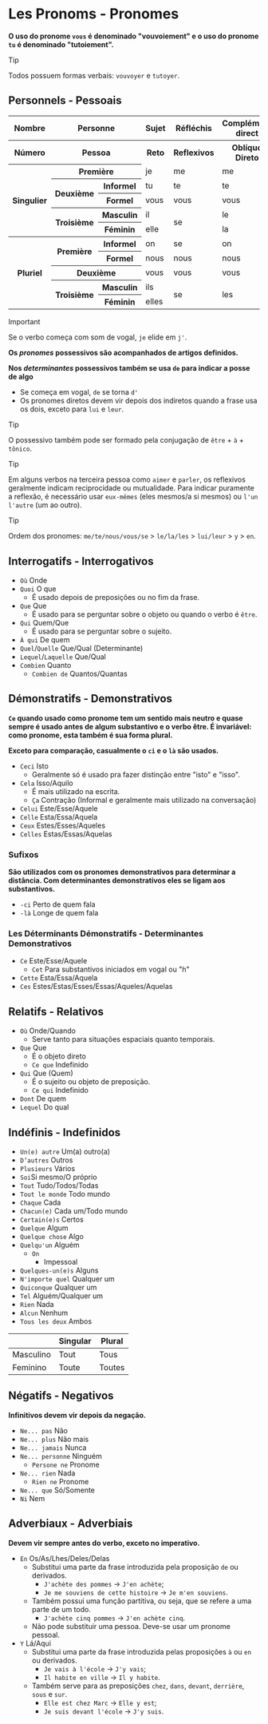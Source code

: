 # Les Pronoms - Pronomes

**O uso do pronome `vous` é denominado "vouvoiement" e o uso do pronome `tu` é denominado "tutoiement".**

> [!TIP]
> Todos possuem formas verbais: `vouvoyer` e `tutoyer`.

## Personnels - Pessoais

<table>
    <thead>
        <tr>
            <th>Nombre</th>
            <th colspan="2">Personne</th>
            <th>Sujet</th>
            <th>Réfléchis</th>
            <th>Complément direct</th>
            <th>Complément Indirect</th>
            <th>Tonique</th>
            <th>Déterminants Possessifs</th>
            <th>Possessifs</th>
        </tr>
    </thead>
    <tr>
        <th>Número</th>
        <th colspan="2">Pessoa</th>
        <th>Reto</th>
        <th>Reflexivos</th>
        <th>Oblíquo Direto</th>
        <th>Oblíquo Indireto</th>
        <th>Tônicos ou disjuntivos</th>
        <th>Determinantes Possessivos</th>
        <th>Possessivos</th>
    </tr>
    <tr>
        <th rowspan="5">Singulier</th>
        <th colspan="2">Première</th>
        <td>je</td>
        <td>me</td>
        <td>me</td>
        <td>me</td>
        <td>moi</td>
        <td>mon/ma/mes</td>
        <td>mien/mienne</td>
    </tr>
    <tr>
        <th rowspan="2">Deuxième</th>
        <th>Informel</th>
        <td>tu</td>
        <td>te</td>
        <td>te</td>
        <td>te</td>
        <td>toi</td>
        <td>ton/ta/tes</td>
        <td>tien/tienne</td>
    </tr>
    <tr>
        <th>Formel</th>
        <td>vous</td>
        <td>vous</td>
        <td>vous</td>
        <td>vous</td>
        <td>vous</td>
        <td>votre/vos</td>
        <td>vôtre</td>
    </tr>
    <tr>
        <th rowspan="2">Troisième</th>
        <th>Masculin</th>
        <td>il</td>
        <td rowspan="2">se</td>
        <td>le</td>
        <td rowspan="2">lui</td>
        <td>lui</td>
        <td rowspan="2">son/sa/ses</td>
        <td rowspan="2">sien/sienne</td>
    </tr>
    <tr>
        <th>Féminin</th>
        <td>elle</td>
        <td>la</td>
        <td>elle</td>
    </tr>
    <tr>
        <th rowspan="5">Pluriel</th>
        <th rowspan="2">Première</th>
        <th>Informel</th>
        <td>on</td>
        <td>se</td>
        <td>on</td>
        <td colspan="4"></td>
    </tr>
    <tr>
        <th>Formel</th>
        <td>nous</td>
        <td>nous</td>
        <td>nous</td>
        <td>nous</td>
        <td>nous</td>
        <td>notre/nos</td>
        <td>nôtre</td>
    </tr>
    <tr>
        <th colspan="2">Deuxième</th>
        <td>vous</td>
        <td>vous</td>
        <td>vous</td>
        <td>vous</td>
        <td>vous</td>
        <td>votre/vos</td>
        <td>vôtre</td>
    </tr>
    <tr>
        <th rowspan="2">Troisième</th>
        <th>Masculin</th>
        <td>ils</td>
        <td rowspan="2">se</td>
        <td rowspan="2">les</td>
        <td rowspan="2">leur</td>
        <td>eux</td>
        <td rowspan="2">leur/leurs</td>
        <td rowspan="2">leur</td>
    </tr>
    <tr>
        <th>Féminin</th>
        <td>elles</td>
        <td>elles</td>
    </tr>
</table>

> [!IMPORTANT]
> Se o verbo começa com som de vogal, `je` elide em `j'`.

**Os _pronomes_ possessivos são acompanhados de artigos definidos.**

**Nos _determinantes_ possessivos também se usa `de` para indicar a posse de algo**

-   Se começa em vogal, `de` se torna `d'`
-   Os pronomes diretos devem vir depois dos indiretos quando a frase usa os dois, exceto para `lui` e `leur`.

> [!TIP]
> O possessivo também pode ser formado pela conjugação de `être` + `à` + `tônico`.

> [!TIP]
> Em alguns verbos na terceira pessoa como `aimer` e `parler`, os reflexivos geralmente indicam reciprocidade ou mutualidade. Para indicar puramente a reflexão, é necessário usar `eux-mêmes` (eles mesmos/a si mesmos) ou `l'un l'autre` (um ao outro).

> [!TIP]
> Ordem dos pronomes: `me/te/nous/vous/se` > `le/la/les` > `lui/leur` > `y` > `en`.

## Interrogatifs - Interrogativos

-   `Où` Onde
-   `Quoi` O que
    -   É usado depois de preposições ou no fim da frase.
-   `Que` Que
    -   É usado para se perguntar sobre o objeto ou quando o verbo é `être`.
-   `Qui` Quem/Que
    -   É usado para se perguntar sobre o sujeito.
-   `À qui` De quem
-   `Quel`/`Quelle` Que/Qual (Determinante)
-   `Lequel`/`Laquelle` Que/Qual
-   `Combien` Quanto
    -   `Combien de` Quantos/Quantas

## Démonstratifs - Demonstrativos

**`Ce` quando usado como pronome tem um sentido mais neutro e quase sempre é usado antes de algum substantivo e o verbo être. É invariável: como pronome, esta também é sua forma plural.**

**Exceto para comparação, casualmente o `ci` e o `là` são usados.**

-   `Ceci` Isto
    -   Geralmente só é usado pra fazer distinção entre "isto" e "isso".
-   `Cela` Isso/Aquilo
    -   É mais utilizado na escrita.
    -   `Ça` Contração (Informal e geralmente mais utilizado na conversação)
-   `Celui` Este/Esse/Aquele
-   `Celle` Esta/Essa/Aquela
-   `Ceux` Estes/Esses/Aqueles
-   `Celles` Estas/Essas/Aquelas

### Sufixos

**São utilizados com os pronomes demonstrativos para determinar a distância. Com determinantes demonstrativos eles se ligam aos substantivos.**

-   `-ci` Perto de quem fala
-   `-là` Longe de quem fala

### Les Déterminants Démonstratifs - Determinantes Demonstrativos

-   `Ce` Este/Esse/Aquele
    -   `Cet` Para substantivos iniciados em vogal ou "h"
-   `Cette` Esta/Essa/Aquela
-   `Ces` Estes/Estas/Esses/Essas/Aqueles/Aquelas

## Relatifs - Relativos

-   `Où` Onde/Quando
    -   Serve tanto para situações espaciais quanto temporais.
-   `Que` Que
    -   É o objeto direto
    -   `Ce que` Indefinido
-   `Qui` Que (Quem)
    -   É o sujeito ou objeto de preposição.
    -   `Ce qui` Indefinido
-   `Dont` De quem
-   `Lequel` Do qual

## Indéfinis - Indefinidos

-   `Un(e) autre` Um(a) outro(a)
-   `D’autres` Outros
-   `Plusieurs` Vários
-   `Soi`Si mesmo/O próprio
-   `Tout` Tudo/Todos/Todas
-   `Tout le monde` Todo mundo
-   `Chaque` Cada
-   `Chacun(e)` Cada um/Todo mundo
-   `Certain(e)s` Certos
-   `Quelque` Algum
-   `Quelque chose` Algo
-   `Quelqu'un` Alguém
    -   `On`
        -   Impessoal
-   `Quelques-un(e)s` Alguns
-   `N'importe quel` Qualquer um
-   `Quiconque` Qualquer um
-   `Tel` Alguém/Qualquer um
-   `Rien` Nada
-   `Alcun` Nenhum
-   `Tous les deux` Ambos

|           | Singular | Plural |
| --------- | -------- | ------ |
| Masculino | Tout     | Tous   |
| Feminino  | Toute    | Toutes |

## Négatifs - Negativos

**Infinitivos devem vir depois da negação.**

-   `Ne... pas` Não
-   `Ne... plus` Não mais
-   `Ne... jamais` Nunca
-   `Ne... personne` Ninguém
    -   `Persone ne` Pronome
-   `Ne... rien` Nada
    -   `Rien ne` Pronome
-   `Ne... que` Só/Somente
-   `Ni` Nem

## Adverbiaux - Adverbiais

**Devem vir sempre antes do verbo, exceto no imperativo.**

-   `En` Os/As/Lhes/Deles/Delas
    -   Substitui uma parte da frase introduzida pela proposição `de` ou derivados.
        -   `J'achète des pommes` → `J'en achète`;
        -   `Je me souviens de cette histoire` → `Je m'en souviens`.
    -   Também possui uma função partitiva, ou seja, que se refere a uma parte de um todo.
        -   `J'achète cinq pommes` → `J'en achète cinq`.
    -   Não pode substituir uma pessoa. Deve-se usar um pronome pessoal.
-   `Y` Lá/Aqui
    -   Substitui uma parte da frase introduzida pelas proposições `à` ou `en` ou derivados.
        -   `Je vais à l'école` → `J'y vais`;
        -   `Il habite en ville` → `Il y habite`.
    -   Também serve para as preposições `chez`, `dans`, `devant`, `derrière`, `sous` e `sur`.
        -   `Elle est chez Marc` → `Elle y est`;
        -   `Je suis devant l'école` → `J'y suis`.
